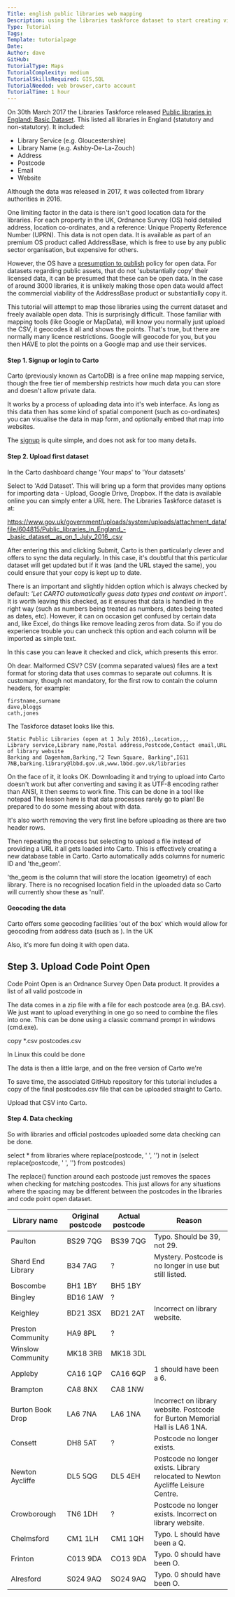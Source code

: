 ```yaml
---
Title: english public libraries web mapping
Description: using the libraries taskforce dataset to start creating visualisations
Type: Tutorial
Tags: 
Template: tutorialpage
Date: 
Author: dave
GitHub: 
TutorialType: Maps
TutorialComplexity: medium
TutorialSkillsRequired: GIS,SQL
TutorialNeeded: web browser,carto account
TutorialTime: 1 hour
---
```


On 30th March 2017 the Libraries Taskforce released [Public libraries in England: Basic Dataset](https://data.gov.uk/dataset/public-libraries-in-england-basic-dataset).  This listed all libraries in England (statutory and non-statutory).  It included:

- Library Service (e.g. Gloucestershire)
- Library Name (e.g. Ashby-De-La-Zouch)
- Address
- Postcode
- Email
- Website

Although the data was released in 2017, it was collected from library authorities in 2016.

One limiting factor in the data is there isn't good location data for the libraries.  For each property in the UK, Ordnance Survey (OS) hold detailed address, location co-ordinates, and a reference: Unique Property Reference Number (UPRN).  This data is not open data.  It is available as part of an premium OS product called AddressBase, which is free to use by any public sector organisation, but expensive for others.

However, the OS have a [presumption to publish](https://www.ordnancesurvey.co.uk/business-and-government/help-and-support/public-sector/guidance/presumption-to-publish-criteria.html) policy for open data.  For datasets regarding public assets, that do not 'substantially copy' their licensed data, it can be presumed that these can be open data. In the case of around 3000 libraries, it is unlikely making those open data would affect the commercial viability of the AddressBase product or substantially copy it.

This tutorial will attempt to map those libraries using the current dataset and freely available open data.  This is surprisingly difficult.  Those familiar with mapping tools (like Google or MapData), will know you normally just upload the CSV, it geocodes it all and shows the points.  That's true, but there are normally many licence restrictions.  Google will geocode for you, but you then HAVE to plot the points on a Google map and use their services.

#### Step 1. Signup or login to Carto

Carto (previously known as CartoDB) is a free online map mapping service, though the free tier of membership restricts how much data you can store and doesn't allow private data.

It works by a process of uploading data into it's web interface.  As long as this data then has some kind of spatial component (such as co-ordinates) you can visualise the data in map form, and optionally embed that map into websites.

The [signup](https://carto.com/signup) is quite simple, and does not ask for too many details.

#### Step 2.  Upload first dataset

In the Carto dashboard change 'Your maps' to 'Your datasets'

Select to 'Add Dataset'.  This will bring up a form that provides many options for importing data - Upload, Google Drive, Dropbox.  If the data is available online you can simply enter a URL here.  The Libraries Taskforce dataset is at:

https://www.gov.uk/government/uploads/system/uploads/attachment_data/file/604815/Public_libraries_in_England_-_basic_dataset__as_on_1_July_2016_.csv

After entering this and clicking Submit, Carto is then particularly clever and offers to sync the data regularly.  In this case, it's doubtful that this particular dataset will get updated but if it was (and the URL stayed the same), you could ensure that your copy is kept up to date.

There is an important and slightly hidden option which is always checked by default: *'Let CARTO automatically guess data types and content on import'*.  It is worth leaving this checked, as it ensures that data is handled in the right way (such as numbers being treated as numbers, dates being treated as dates, etc).  However,
it can on occasion get confused by certain data and, like Excel, do things like remove leading zeros from data.  So if you do experience trouble you can uncheck this option and each column will be imported as simple text.

In this case you can leave it checked and click, which presents this error.



Oh dear.  Malformed CSV?  CSV (comma separated values) files are a text format for storing data that uses commas to separate out columns.  It is customary, though not mandatory, for the first row to contain the column headers, for example:

```
firstname,surname
dave,bloggs
cath,jones
```

The Taskforce dataset looks like this.

```
Static Public Libraries (open at 1 July 2016),,Location,,,
Library service,Library name,Postal address,Postcode,Contact email,URL of library website
Barking and Dagenham,Barking,"2 Town Square, Barking",IG11 7NB,barking.library@lbbd.gov.uk,www.lbbd.gov.uk/libraries
```

On the face of it, it looks OK.  Downloading it and trying to upload into Carto doesn't work but after converting and saving it as UTF-8 encoding rather than ANSI, it then seems to work fine.  This can be done in a tool like notepad  The lesson here is that data processes rarely go to plan!  Be prepared to do some messing about with data.

It's also worth removing the very first line before uploading as there are two header rows.

Then repeating the process but selecting to upload a file instead of providing a URL it all gets loaded into Carto.  This is effectively creating a new database table in Carto. Carto automatically adds columns for numeric ID and 'the_geom'.



'the_geom is the column that will store the location (geometry) of each library.  There is no recognised location field in the uploaded data so Carto will currently show these as 'null'.

#### Geocoding the data

Carto offers some geocoding facilities 'out of the box' which would allow for geocoding from address data (such as ).  In the UK

Also, it's more fun doing it with open data.


Step 3.  Upload Code Point Open
-------------------------------

Code Point Open is an Ordnance Survey Open Data product.  It provides a list of all valid postcode in 

The data comes in a zip file with a file for each postcode area (e.g. BA.csv).  We just want to upload everything in one go so need to combine the files into one.  This can be done using a classic command prompt in windows (cmd.exe).


copy *.csv postcodes.csv


In Linux this could be done


The data is then a little large, and on the free version of Carto we're 

To save time, the associated GitHub repository for this tutorial includes a copy of the final postcodes.csv file that can be uploaded straight to Carto.

Upload that CSV into Carto.



#### Step 4.  Data checking

So with libraries and official postcodes uploaded some data checking can be done.


select * from libraries where replace(postcode, ' ', '') not in (select replace(postcode, ' ', '') from postcodes)

The replace() function around each postcode just removes the spaces when checking for matching postcodes.  This just allows for any situations where the spacing may be different between the postcodes in the libraries and code point open dataset.


| Library name | Original postcode | Actual postcode | Reason |
| ------------ | ----------------- | --------------- | ------ |
| Paulton | BS29 7QG | BS39 7QG | Typo.  Should be 39, not 29. |
| Shard End Library | B34 7AG | ? | Mystery.  Postcode is no longer in use but still listed.
| Boscombe | BH1 1BY | BH5 1BY |  |
| Bingley | BD16 1AW | ?
| Keighley | BD21 3SX | BD21 2AT | Incorrect on library website.
| Preston Community | HA9 8PL | ? |
| Winslow Community| MK18 3RB | MK18 3DL |  |
| Appleby | CA16 1QP | CA16 6QP | 1 should have been a 6. |
| Brampton | CA8 8NX | CA8 1NW | 
| Burton Book Drop | LA6 7NA | LA6 1NA | Incorrect on library website.  Postcode for Burton Memorial Hall is LA6 1NA. |
| Consett | DH8 5AT | ? | Postcode no longer exists.
| Newton Aycliffe | DL5 5QG | DL5 4EH | Postcode no longer exists.  Library relocated to Newton Aycliffe Leisure Centre. |
| Crowborough | TN6 1DH | ? | Postcode no longer exists.  Incorrect on library website.  
| Chelmsford | CM1 1LH | CM1 1QH | Typo.  L should have been a Q. |
| Frinton | C013 9DA | CO13 9DA | Typo.  0 should have been O. |
| Alresford | S024 9AQ | SO24 9AQ | Typo. 0 should have been O. |






